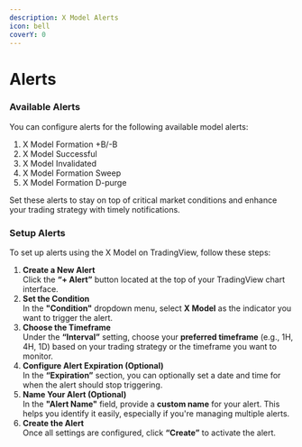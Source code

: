 ```yaml
---
description: X Model Alerts
icon: bell
coverY: 0
---
```


# Alerts

### Available Alerts

You can configure alerts for the following available model alerts:

1. X Model Formation +B/-B
2. X Model Successful
3. X Model Invalidated
4. X Model Formation Sweep
5. X Model Formation D-purge

Set these alerts to stay on top of critical market conditions and enhance your trading strategy with timely notifications.

### Setup Alerts

To set up alerts using the X Model on TradingView, follow these steps:

1. **Create a New Alert**\
   Click the **“+ Alert”** button located at the top of your TradingView chart interface.
2. **Set the Condition**\
   In the **"Condition"** dropdown menu, select **X Model** as the indicator you want to trigger the alert.
3. **Choose the Timeframe**\
   Under the **“Interval”** setting, choose your **preferred timeframe** (e.g., 1H, 4H, 1D) based on your trading strategy or the timeframe you want to monitor.
4. **Configure Alert Expiration (Optional)**\
   In the **“Expiration”** section, you can optionally set a date and time for when the alert should stop triggering.
5. **Name Your Alert (Optional)**\
   In the **"Alert Name"** field, provide a **custom name** for your alert. This helps you identify it easily, especially if you're managing multiple alerts.
6. **Create the Alert**\
   Once all settings are configured, click **“Create”** to activate the alert.
